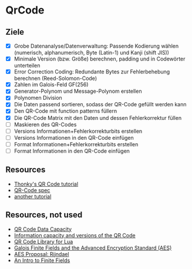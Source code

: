 # QrCode

## Ziele

- [x] Grobe Datenanalyse/Datenverwaltung: Passende Kodierung wählen (numerisch, alphanumerisch, Byte (Latin-1) und Kanji (shift JIS))
- [x] Minimale Version (bzw. Größe) berechnen, padding und in Codewörter unterteilen
- [x] Error Correction Coding: Redundante Bytes zur Fehlerbehebung berechnen (Reed-Solomon-Code)
- [x] Zahlen im Galois-Feld GF(256)
- [x] Generator-Polynom und Message-Polynom erstellen
- [x] Polynomen Division
- [x] Die Daten passend sortieren, sodass der QR-Code gefüllt werden kann
- [x] Den QR-Code mit function patterns füllern
- [x] Die QR-Code Matrix mit den Daten und dessen Fehlerkorrektur füllen
- [ ] Maskieren des QR-Codes
- [ ] Versions Informationen+Fehlerkorrekturbits erstellen
- [ ] Versions Informationen in den QR-Code einfügen
- [ ] Format Informationen+Fehlerkorrekturbits erstellen
- [ ] Format Informationen in den QR-Code einfügen

## Resources

- [Thonky's QR Code tutorial](https://www.thonky.com/qr-code-tutorial/)
- [QR-Code spec](https://www.swisseduc.ch/informatik/theoretische_informatik/qr_codes/docs/qr_standard.pdf)
- [another tutorial](https://dev.to/maxart2501/let-s-develop-a-qr-code-generator-part-v-masking-30dl)


## Resources, not used

- [QR Code Data Capacity](https://blog.qr4.nl/page/QR-Code-Data-Capacity.aspx)
- [Information capacity and versions of the QR Code](https://www.qrcode.com/en/about/version.html)
- [QR Code Library for Lua](https://speedata.github.io/luaqrcode/docs/qrencode.html)
- [Galois Finite Fields and the Advanced Encryption Standard (AES)](https://www.cs.uaf.edu/2015/spring/cs463/lecture/03_23_AES.html)
- [AES Proposal: Rijndael](https://csrc.nist.gov/csrc/media/projects/cryptographic-standards-and-guidelines/documents/aes-development/rijndael-ammended.pdf)
- [An Intro to Finite Fields](https://www.cantorsparadise.com/the-theory-and-applications-of-finite-fields-e78844896eaa)
